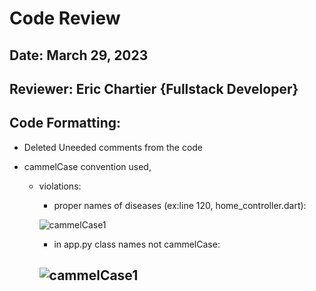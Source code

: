 # Code Review 
## Date: March 29, 2023 
## Reviewer: Eric Chartier {Fullstack Developer}




## Code Formatting:

- Deleted Uneeded comments from the code 

- cammelCase convention used,
  - violations:
    -  proper names of diseases (ex:line 120, home_controller.dart): 
    
    ![cammelCase1](./images/cammelCase1.png)
    - in app.py class names not cammelCase:
   
    ![cammelCase1](./images/cammelCase1.png)
    - 


